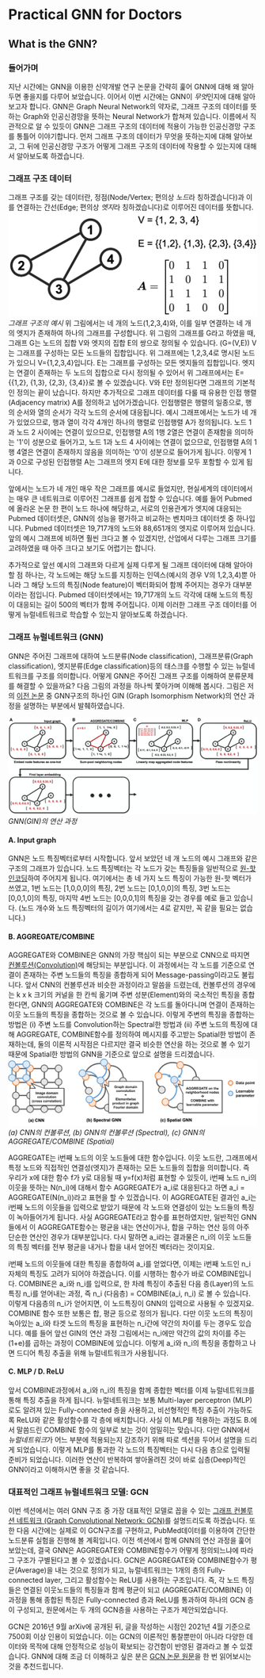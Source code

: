 # Practical GNN for Doctors
## What is the GNN?
### 들어가며

지난 시간에는 GNN을 이용한 신약개발 연구 논문을 간략히 훑어 GNN에 대해 왜 알아두면 좋을지를 다루어 보았습니다.
이어서 이번 시간에는 GNN이 *무엇*인지에 대해 알아보고자 합니다.
GNN은 Graph Neural Network의 약자로, 그래프 구조의 데이터를 뜻하는 Graph와 인공신경망을 뜻하는 Neural Network가 합쳐져 있습니다.
이름에서 직관적으로 알 수 있듯이 GNN은 그래프 구조의 데이터에 적용이 가능한 인공신경망 구조를 통틀어 이야기합니다.
먼저 그래프 구조의 데이터가 무엇을 뜻하는지에 대해 알아보고, 그 뒤에 인공신경망 구조가 어떻게 그래프 구조의 데이터에 작용할 수 있는지에 대해서 알아보도록 하겠습니다.


### 그래프 구조 데이터
그래프 구조를 갖는 데이터란, 정점(Node/Vertex; 편의상 *노드*라 칭하겠습니다)과 이를 연결하는 간선(Edge; 편의상 *엣지*라 칭하겠습니다)로 이루어진 데이터를 뜻합니다.
![gnn-02-01](/assets/gnn-02-smallgraph.png)
_그래프 구조의 예시_
위 그림에서는 네 개의 노드(1,2,3,4)와, 이를 일부 연결하는 네 개의 엣지가 존재하여 하나의 그래프를 구성합니다.
위 그림의 그래프를 G라고 하였을 때, 그래프 G는 노드의 집합 V와 엣지의 집합 E의 쌍으로 정의될 수 있습니다. (G=(V,E))
V는 그래프를 구성하는 모든 노드들의 집합입니다. 위 그래프에는 1,2,3,4로 명시된 노드가 있으니 V={1,2,3,4}입니다.
E는 그래프를 구성하는 모든 엣지들의 집합입니다. 엣지는 연결이 존재하는 두 노드의 집합으로 다시 정의될 수 있어서 위 그래프에서는 E={{1,2}, {1,3}, {2,3}, {3,4}}로 볼 수 있겠습니다.
V와 E만 정의된다면 그래프의 기본적인 정의는 끝이 났습니다. 하지만 추가적으로 그래프 데이터를 다룰 때 유용한 인접 행렬(Adjacency matrix) A를 정의하고 넘어가겠습니다.
인접행렬은 행렬의 일종으로, 행의 순서와 열의 순서가 각각 노드의 순서에 대응됩니다.
예시 그래프에서는 노드가 네 개가 있었으므로, 행과 열이 각각 4개인 하나의 행렬로 인접행렬 A가 정의됩니다.
노드 1과 노드 2 사이에는 연결이 있으므로, 인접행렬 A의 1행 2열은 연결이 존재함을 의미하는 '1'이 성분으로 들어가고, 노드 1과 노드 4 사이에는 연결이 없으므로, 인접행렬 A의 1행 4열은 연결이 존재하지 않음을 의미하는 '0'이 성분으로 들어가게 됩니다.
이렇게 1과 0으로 구성된 인접행렬 A는 그래프의 엣지 E에 대한 정보를 모두 포함할 수 있게 됩니다.

앞에서는 노드가 네 개인 매우 작은 그래프를 예시로 들었지만, 현실세계의 데이터에서는 매우 큰 네트워크로 이루어진 그래프를 쉽게 접할 수 있습니다.
예를 들어 Pubmed에 올라온 논문 한 편이 노드 하나에 해당하고, 서로의 인용관계가 엣지에 대응되는 Pubmed 데이터셋은, GNN의 성능을 평가하고 비교하는 벤치마크 데이터셋 중 하나입니다.
Pubmed 데이터셋은 19,717개의 노드와 88,651개의 엣지로 이루어져 있습니다. 앞의 예시 그래프에 비하면 훨씬 크다고 볼 수 있겠지만, 산업에서 다루는 그래프 크기를 고려하였을 때 아주 크다고 보기도 어렵기는 합니다.

추가적으로 앞선 예시의 그래프와 다르게 실제 다루게 될 그래프 데이터에 대해 알아야 할 점 하나는, 각 노드에는 해당 노드를 지칭하는 인덱스(예시의 경우 V의 1,2,3,4)뿐 아니라 그 해당 노드의 특징(Node feature)이 벡터화되어 함께 주어지는 경우가 대부분이라는 점입니다.
Pubmed 데이터셋에서는 19,717개의 노드 각각에 대해 노드의 특징이 대응되는 길이 500의 벡터가 함께 주어집니다.
이제 이러한 그래프 구조 데이터를 어떻게 뉴럴네트워크로 학습할 수 있는지 알아보도록 하겠습니다.


### 그래프 뉴럴네트워크 (GNN)
GNN은 주어진 그래프에 대하여 노드분류(Node classification), 그래프분류(Graph classification), 엣지분류(Edge classification)등의 태스크를 수행할 수 있는 뉴럴네트워크를 구조를 의미합니다.
어떻게 GNN은 주어진 그래프 구조를 이해하여 분류문제를 해결할 수 있을까요?
다음 그림의 과정을 하나씩 쫓아가며 이해해 봅시다.
그림은 저의 [이전 논문](https://www.frontiersin.org/articles/10.3389/fnins.2020.00630/full) 중 GNN구조의 하나인 GIN (Graph Isomorphism Network)의 연산 과정을 설명하는 부분에서 발췌하였습니다.

![gnn-02-process](/assets/gnn-02-process.png)
_GNN(GIN)의 연산 과정_
#### A. Input graph
GNN은 노드 특징벡터로부터 시작합니다.
앞서 보았던 네 개 노드의 예시 그래프와 같은 구조의 그래프가 있습니다.
노드 특징벡터는 각 노드가 갖는 특징들을 일반적으로 [원-핫 인코딩](https://en.wikipedia.org/wiki/One-hot)하여 주어지게 됩니다.
여기에서는 총 네 가지 노드 특징이 가능한 원-핫 벡터가 쓰였고, 1번 노드는 [1,0,0,0]의 특징, 2번 노드는 [0,1,0,0]의 특징, 3번 노드는 [0,0,1,0]의 특징, 마지막 4번 노드는 [0,0,0,1]의 특징을 갖는 경우를 예로 들고 있습니다. (노드 개수와 노드 특징벡터의 길이가 여기에서는 4로 같지만, 꼭 같을 필요는 없습니다.)

#### B. AGGREGATE/COMBINE
AGGREGATE와 COMBINE은 GNN의 가장 핵심이 되는 부분으로 CNN으로 따지면 [컨볼루션(Convolution)](https://en.wikipedia.org/wiki/Convolution)에 해당되는 부분입니다.
이 과정에서는 각 노드를 기준으로 연결이 존재하는 주변 노드들의 특징을 종합하게 되어 Message-passing이라고도 불립니다.
앞서 CNN의 컨볼루션과 비슷한 과정이라고 말씀을 드렸는데, 컨볼루션의 경우에는 k x k 크기의 커널을 한 칸씩 옮기며 주변 성분(Element)와의 국소적인 특징을 종합한다면, GNN의 AGGREGATE와 COMBINE은 각 노드를 돌아다니며 연결이 존재하는 이웃 노드들의 특징을 종합하는 것으로 볼 수 있습니다.
이렇게 주변의 특징을 종합하는 방법은 (i) 주변 노드를 Convolution하는 Spectral한 방법과 (ii) 주변 노드의 특징에 대해 AGGREGATE, COMBINE함수를 정의하여 메시지를 주고받는 Spatial한 방법이 존재하는데, 둘의 이론적 시작점은 다르지만 결국 비슷한 연산을 하는 것으로 볼 수 있기 때문에 Spatial한 방법의 GNN을 기준으로 앞으로 설명을 드리겠습니다.
![convolutions](/assets/gnn-02-convolutions.jpg)
_(a) CNN의 컨볼루션, (b) GNN의 컨볼루션 (Spectral), (c) GNN의 AGGREGATE/COMBINE (Spatial)_

AGGREGATE는 i번째 노드의 이웃 노드들에 대한 함수입니다.
이웃 노드란, 그래프에서 특정 노드와 직접적인 연결성(엣지)가 존재하는 모든 노드들의 집합을 의미합니다.
즉 우리가 x에 대한 함수 f가 y로 대응될 때 y=f(x)처럼 표현할 수 있듯이, i번째 노드 n_i의 이웃을 뜻하는 N(n_i)에 대해서 함수 AGGREGATE가 a_i로 대응된다고 하면 a_i = AGGREGATE(N(n_i))라고 표현을 할 수 있겠습니다.
이 AGGREGATE된 결과인 a_i는 i번째 노드의 이웃들을 입력으로 받았기 때문에 각 노드와 연결성이 있는 노드들의 특징이 녹아들어가게 됩니다.
사실 AGGREGATE라고 함수를 표현하였지만, 일반적인 GNN들에서 이 AGGREGATE함수는 평균을 내는 연산이거나, 합을 구하는 연산 등의 아주 단순한 연산인 경우가 대부분입니다.
다시 말하면 a_i라는 결과물은 n_i의 이웃 노드들의 특징 벡터를 전부 평균을 내거나 합을 내서 얻어진 벡터라는 것이지요.

i번째 노드의 이웃들에 대한 특징을 종합하여 a_i를 얻었다면, 이제는 i번째 노드인 n_i 자체의 특징도 고려가 되어야 하겠습니다.
이를 시행하는 함수가 바로 COMBINE입니다.
COMBINE은 a_i와 n_i를 입력으로, 한 차례 특징이 추출된 다음 층(Layer)의 노드 특징 n_i를 얻어내는 과정, 즉 n_i (다음층) = COMBINE(a_i, n_i) 로 볼 수 있습니다. 이렇게 다음층의 n_i가 얻어지면, 이 노드특징이 GNN의 입력으로 사용될 수 있겠지요.
COMBINE 함수 또한 보통은 합, 평균 등으로 정의가 됩니다. 다만 이웃 노드의 특징이 녹아있는 a_i와 타겟 노드의 특징을 표현하는 n_i간에 약간의 차이를 두는 경우도 있습니다.
예를 들어 앞선 GIN의 연산 과정 그림에서는 n_i에만 약간의 값의 차이를 주는 (1+e)를 곱하는 과정이 COMBINE에 있습니다.
이렇게 a_i와 n_i의 특징을 종합하고 나면 드디어 특징 추출을 위해 뉴럴네트워크가 사용됩니다.

#### C. MLP / D. ReLU
앞서 COMBINE과정에서 a_i와 n_i의 특징을 함께 종합한 벡터를 이제 뉴럴네트워크를 통해 특징 추출을 하게 됩니다.
뉴럴네트워크는 보통 Multi-layer perceptron (MLP)로도 알려져 있는 Fully-connected 층을 사용하고, 비선형적인 특징 추출이 가능하도록 ReLU와 같은 활성함수를 각 층에 배치합니다.
사실 이 MLP를 적용하는 과정도 B.에서 말씀드린 COMBINE 함수의 일부로 보는 것이 엄밀히는 맞습니다.
다만 GNN에서 *뉴럴네트워크*가 어느 부분에 적용되는지 강조하기 위해 따로 섹션을 두어서 설명을 드리게 되었습니다.
이렇게 MLP를 통과한 각 노드의 특징벡터는 다시 다음 층으로 입력될 준비가 되었습니다.
이러한 연산이 반복하여 쌓아올려진 것이 바로 심층(Deep)적인 GNN이라고 이해하시면 좋을 것 같습니다.


### 대표적인 그래프 뉴럴네트워크 모델: GCN
이번 섹션에서는 여러 GNN 구조 중 가장 대표적인 모델로 꼽을 수 있는 [그래프 컨볼루션 네트워크 (Graph Convolutional Network: GCN)](https://arxiv.org/abs/1609.02907)를 설명드리도록 하겠습니다.
또한 다음 시간에는 실제로 이 GCN구조를 구현하고, PubMed데이터를 이용하여 간단한 노드분류 실험을 진행해 볼 계획입니다.
이전 섹션에서 함께 GNN의 연산 과정을 훑어 보았는데, 결국 GNN은 AGGREGATE와 COMBINE함수가 어떻게 정의되느냐에 따라 그 구조가 구별된다고 볼 수 있겠습니다.
GCN은 AGGREGATE와 COMBINE함수가 평균(Average)을 내는 것으로 정의가 되고, 뉴럴네트워크는 1개의 층의 Fully-connected layer, 그리고 활성함수는 ReLU를 사용하는 구조입니다.
즉, 각 노드 특징들은 연결된 이웃노드들의 특징들과 함께 평균이 되고 (AGGREGATE/COMBINE) 이 과정을 통해 종합된 특징은 Fully-connected 층과 ReLU를 통과하여 하나의 GCN 층이 구성되고, 원문에서는 두 개의 GCN층을 사용하는 구조가 제안되었습니다.

GCN은 2016년 9월 arXiv에 공개된 뒤, 글을 작성하는 시점인 2021년 4월 기준으로 7500회 이상 인용이 되었습니다.
이는 GCN의 이론적인 통찰뿐만이 아니라 다양한 데이터와 목적에 대해 안정적으로 성능이 확보되는 강건함이 반영된 결과라고 볼 수 있겠습니다.
GNN에 대해 조금 더 이해하고 싶은 분은 [GCN 논문 원문](https://arxiv.org/abs/1609.02907)을 한 번 읽어보시는 것을 추천드립니다.

